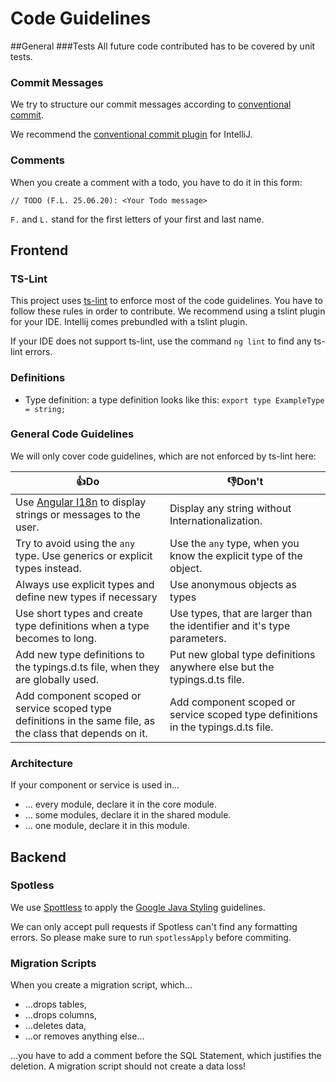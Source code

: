 # Code Guidelines
##General
###Tests
All future code contributed has to be covered by unit tests.

### Commit Messages
We try to structure our commit messages according to [conventional commit](https://www.conventionalcommits.org/en/v1.0.0/).

We recommend the [conventional commit plugin](https://plugins.jetbrains.com/plugin/13389-conventional-commit) for IntelliJ.

### Comments
When you create a comment with a todo, you have to do it in this form:
```
// TODO (F.L. 25.06.20): <Your Todo message>
```
``F.`` and ``L.`` stand for the first letters of your first and last name.

## Frontend
### TS-Lint
This project uses [ts-lint](https://palantir.github.io/tslint/) to enforce most of the code guidelines. You have to follow these rules in order to contribute.
We recommend using a tslint plugin for your IDE. Intellij comes prebundled with a tslint plugin.

If your IDE does not support ts-lint, use the command ``ng lint`` to find any ts-lint errors.

### Definitions

- Type definition: a type definition looks like this: ``export type ExampleType = string;``

### General Code Guidelines
We will only cover code guidelines, which are not enforced by ts-lint here:

| 👍Do | 👎Don't |
|----|-------|
|Use [Angular I18n](https://angular.io/guide/i18n) to display strings or messages to the user.               | Display any string without Internationalization.|
| Try to avoid using the ``any`` type. Use generics or explicit types instead.                               | Use the ``any`` type, when you know the explicit type of the object. |
| Always use explicit types and define new types if necessary                                                | Use anonymous objects as types |
| Use short types and create type definitions when a type becomes to long.                                   | Use types, that are larger than the identifier and it's type parameters. |
| Add new type definitions to the typings.d.ts file, when they are globally used.                            | Put new global type definitions anywhere else but the typings.d.ts file. |
| Add component scoped or service scoped type definitions in the same file, as the class that depends on it. | Add component scoped or service scoped type definitions in the typings.d.ts file. |

### Architecture
If your component or service is used in...
- ... every module, declare it in the core module.
- ... some modules, declare it in the shared module.
- ... one module, declare it in this module.

## Backend
### Spotless
We use [Spottless](https://github.com/diffplug/spotless/blob/master/plugin-gradle/README.md) to apply the [Google Java Styling](https://google.github.io/styleguide/javaguide.html) guidelines.

We can only accept pull requests if Spotless can't find any formatting errors. So please make sure to run ```spotlessApply``` before commiting.

### Migration Scripts
When you create a migration script, which...
- ...drops tables,
- ...drops columns,
- ...deletes data,
- ...or removes anything else...

...you have to add a comment before the SQL Statement, which justifies the deletion.
A migration script should not create a data loss!
